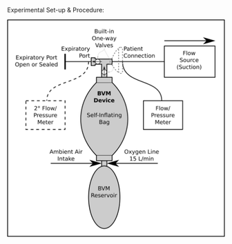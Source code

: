 Experimental Set-up & Procedure:

![Experimental Set-up](https://raw.githubusercontent.com/tgh-apil/BVM-Evaluation/main/Methods/Experimental%20Set-up.png)
